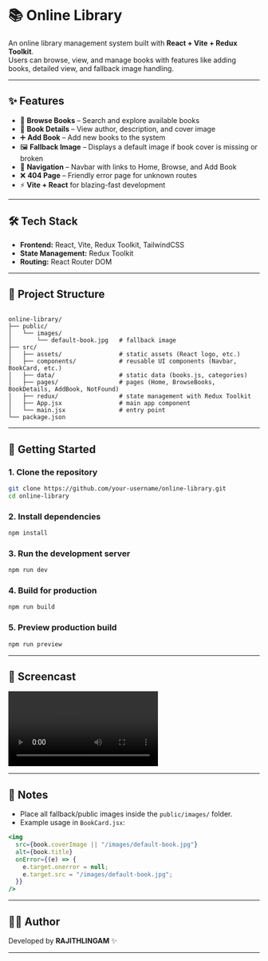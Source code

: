 
# 📚 Online Library

An online library management system built with **React + Vite + Redux Toolkit**.  
Users can browse, view, and manage books with features like adding books, detailed view, and fallback image handling.

---

## ✨ Features
- 🔎 **Browse Books** – Search and explore available books  
- 📖 **Book Details** – View author, description, and cover image  
- ➕ **Add Book** – Add new books to the system  
- 🖼 **Fallback Image** – Displays a default image if book cover is missing or broken  
- 🧭 **Navigation** – Navbar with links to Home, Browse, and Add Book  
- ❌ **404 Page** – Friendly error page for unknown routes  
- ⚡ **Vite + React** for blazing-fast development  

---

## 🛠 Tech Stack
- **Frontend:** React, Vite, Redux Toolkit, TailwindCSS  
- **State Management:** Redux Toolkit  
- **Routing:** React Router DOM  

---

## 📂 Project Structure
```

online-library/
├── public/
│   └── images/
│       └── default-book.jpg   # fallback image
├── src/
│   ├── assets/                # static assets (React logo, etc.)
│   ├── components/            # reusable UI components (Navbar, BookCard, etc.)
│   ├── data/                  # static data (books.js, categories)
│   ├── pages/                 # pages (Home, BrowseBooks, BookDetails, AddBook, NotFound)
│   ├── redux/                 # state management with Redux Toolkit
│   ├── App.jsx                # main app component
│   └── main.jsx               # entry point
└── package.json

````

---

## 🚀 Getting Started

### 1. Clone the repository
```bash
git clone https://github.com/your-username/online-library.git
cd online-library
````

### 2. Install dependencies

```bash
npm install
```

### 3. Run the development server

```bash
npm run dev
```

### 4. Build for production

```bash
npm run build
```

### 5. Preview production build

```bash
npm run preview
```

---

## 📸 Screencast

<video controls src="/Online-library.webm" title="Title"></video>

---

## 📌 Notes

* Place all fallback/public images inside the `public/images/` folder.
* Example usage in `BookCard.jsx`:

```jsx
<img
  src={book.coverImage || "/images/default-book.jpg"}
  alt={book.title}
  onError={(e) => { 
    e.target.onerror = null; 
    e.target.src = "/images/default-book.jpg"; 
  }}
/>
```

---

## 🧑‍💻 Author

Developed by **RAJITHLINGAM** ✨


---